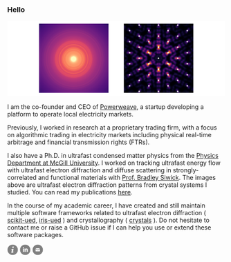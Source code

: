 ### Hello

<img src="https://raw.githubusercontent.com/LaurentRDC/LaurentRDC/master/images/header.svg"/>

I am the co-founder and CEO of [Powerweave](https://powerweave.io), a startup developing a platform to operate local electricity markets.

Previously, I worked in research at a proprietary trading firm, with a focus on algorithmic trading in electricity markets including physical real-time arbitrage and financial transmission rights (FTRs).

I also have a Ph.D. in ultrafast condensed matter physics from the [Physics Department at McGill University](http://www.physics.mcgill.ca/). I worked on tracking ultrafast energy flow with ultrafast electron diffraction and diffuse scattering in strongly-correlated and functional materials with [Prof. Bradley Siwick](http://www.physics.mcgill.ca/siwicklab/). The images above are ultrafast electron diffraction patterns from crystal systems I studied. You can read my publications [here](https://laurentrdc.xyz/publications.html).

In the course of my academic career, I have created and still maintain multiple software frameworks related to ultrafast electron diffraction ( [scikit-ued](https://github.com/LaurentRDC/scikit-ued), [iris-ued](https://github.com/LaurentRDC/iris-ued) ) and crystallography ( [crystals](https://github.com/LaurentRDC/crystals) ). Do not hesitate to contact me or raise a GitHub issue if I can help you use or extend these software packages.

[<img src="https://raw.githubusercontent.com/LaurentRDC/LaurentRDC/master/images/info.svg" alt="personal website" width="25" height="25"/>](https://laurentrdc.xyz) [<img src="https://raw.githubusercontent.com/LaurentRDC/LaurentRDC/master/images/linkedin.svg" alt="LinkedIn profile" width="25" height="25"/>](https://www.linkedin.com/in/laurentrdc) [<img src="https://raw.githubusercontent.com/LaurentRDC/LaurentRDC/master/images/mail.svg" alt="e-mail" width="25" height="25"/>](mailto:laurent.decotret@outlook.com)
<!-- 
    ATTRIBUTION
    This profile layout was inspired by F. Poitevin (https://github.com/fredericpoitevin)
    Icons modified from http://www.entypo.com/ 
-->
